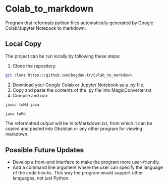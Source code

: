 # Colab_to_markdown
Program that reformats python files automatically generated by Google Colab/Jupyter Notebook to markdown.

## Local Copy
The project can be run locally by following these steps:

1. Clone the repository:
 ``` sh
git clone https://github.com/bogdan-tr/Colab_to_markdown
```
2. Download your Google Colab or Jupyter Notebook as a .py file.
3. Copy and paste the contents of the .py file into MagicConverter.txt
5. Compile and run:
``` sh
javac toMd.java
```
``` sh
java toMd
```

The reformatted output will be in toMarkdown.txt, from which it can be copied and pasted into Obsidian or any other program for viewing markdown.

## Possible Future Updates
- Develop a front-end interface to make the program more user-friendly.
- Add a command line argument where the user can specify the language of the code blocks. This way the program would support other languages, not just Python. 

